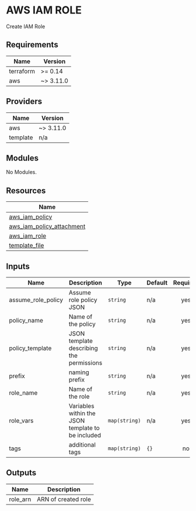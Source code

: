 # AWS IAM ROLE

Create IAM Role

<!-- markdownlint-disable -->
<!-- BEGINNING OF PRE-COMMIT-TERRAFORM DOCS HOOK -->
## Requirements

| Name | Version |
|------|---------|
| terraform | >= 0.14 |
| aws | ~> 3.11.0 |

## Providers

| Name | Version |
|------|---------|
| aws | ~> 3.11.0 |
| template | n/a |

## Modules

No Modules.

## Resources

| Name |
|------|
| [aws_iam_policy](https://registry.terraform.io/providers/hashicorp/aws/latest/docs/resources/iam_policy) |
| [aws_iam_policy_attachment](https://registry.terraform.io/providers/hashicorp/aws/latest/docs/resources/iam_policy_attachment) |
| [aws_iam_role](https://registry.terraform.io/providers/hashicorp/aws/latest/docs/resources/iam_role) |
| [template_file](https://registry.terraform.io/providers/hashicorp/template/latest/docs/data-sources/file) |

## Inputs

| Name | Description | Type | Default | Required |
|------|-------------|------|---------|:--------:|
| assume\_role\_policy | Assume role policy JSON | `string` | n/a | yes |
| policy\_name | Name of the policy | `string` | n/a | yes |
| policy\_template | JSON template describing the permissions | `string` | n/a | yes |
| prefix | naming prefix | `string` | n/a | yes |
| role\_name | Name of the role | `string` | n/a | yes |
| role\_vars | Variables within the JSON template to be included | `map(string)` | n/a | yes |
| tags | additional tags | `map(string)` | `{}` | no |

## Outputs

| Name | Description |
|------|-------------|
| role\_arn | ARN of created role |
<!-- END OF PRE-COMMIT-TERRAFORM DOCS HOOK -->
<!-- markdownlint-restore -->

